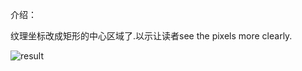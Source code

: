 介绍：

纹理坐标改成矩形的中心区域了.以示让读者see the pixels more clearly.



![result](/Users/wangdong/github/opengl/LearnOpenGL/src/1.getting_started/0.11_textures_exercise3/result.png)
